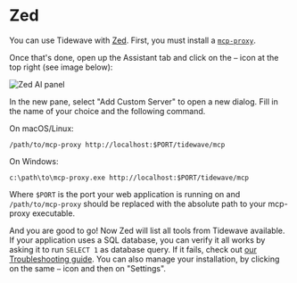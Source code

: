# Zed

You can use Tidewave with [Zed](https://zed.dev/). First, you must
install a [`mcp-proxy`](../guides/mcp_proxy.md).

Once that's done, open up the Assistant tab and click on the `⋯` icon at the
top right (see image below):

![Zed AI panel](assets/zed.png)

In the new pane, select "Add Custom Server" to open a new dialog. Fill in
the name of your choice and the following command.

On macOS/Linux:

```text
/path/to/mcp-proxy http://localhost:$PORT/tidewave/mcp
```

On Windows:

```text
c:\path\to\mcp-proxy.exe http://localhost:$PORT/tidewave/mcp
```

Where `$PORT` is the port your web application is running on and `/path/to/mcp-proxy` should be replaced with the absolute path to your mcp-proxy executable.

And you are good to go! Now Zed will list all tools from Tidewave available.
If your application uses a SQL database, you can verify it all works by asking
it to run `SELECT 1` as database query. If it fails, check out
[our Troubleshooting guide](troubleshooting.md). You can also manage your
installation, by clicking on the same `⋯` icon and then on "Settings".
